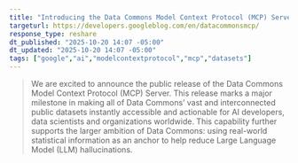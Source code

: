 ```yaml
---
title: "Introducing the Data Commons Model Context Protocol (MCP) Server"
targeturl: https://developers.googleblog.com/en/datacommonsmcp/
response_type: reshare
dt_published: "2025-10-20 14:07 -05:00"
dt_updated: "2025-10-20 14:07 -05:00"
tags: ["google","ai","modelcontextprotocol","mcp","datasets"]
---
```


> We are excited to announce the public release of the Data Commons Model Context Protocol (MCP) Server. This release marks a major milestone in making all of Data Commons’ vast and interconnected public datasets instantly accessible and actionable for AI developers, data scientists and organizations worldwide. This capability further supports the larger ambition of Data Commons: using real-world statistical information as an anchor to help reduce Large Language Model (LLM) hallucinations.